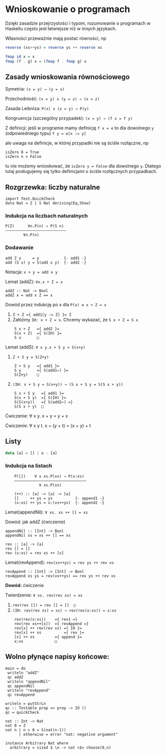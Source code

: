 # Wnioskowanie o programach

Dzięki zasadzie przejrzystości i typom, rozumowanie o programach w
Haskellu często jest łatwiejsze niż w innych językach.

Własności przeważnie mają postać równości, np

``` haskell
reverse (xs++ys) = reverse ys ++ reverse xs

fmap id x = x
fmap (f . g) x = (fmap f . fmap g) x
```

## Zasady wnioskowania równościowego

Symetria: `(x = y) → (y = x)`

Przechodniość: `(x = y) ∧ (y = z) → (x = z)`

Zasada Leibniza: `P(x) ∧ (x = y) → P(y)`

Kongruencja (szczególny przypadek): `(x = y) → (f x = f y)`

Z definicji: jeśli w programie mamy definicję `f x = e` to dla dowolnego
`y` (odpowiedniego typu) `f y = e[x := y]`

ale uwaga na definicje, w której przypadki nie są ściśle rozłączne, np

    isZero 0 = True
    isZero n = False

tu nie możemy wnioskować, że `isZero y = False` dla dowolnego `y`.
Dlatego tutaj posługujemy się tylko definicjami o ściśle rozłącznych
przypadkach.

## Rozgrzewka: liczby naturalne

``` {.haskell .literate}
import Test.QuickCheck
data Nat = Z | S Nat deriving(Eq,Show)
```

### Indukcja na liczbach naturalnych

    P(Z)      ∀n.P(n) → P(S n)
    ———————————————————————————
            ∀n.P(n)

### Dodawanie

``` {.haskell .literate}
add Z y     = y           {- add1 -}
add (S x) y = S(add x y)  {- add2 -}
```

Notacja: `x + y = add x y`

Lemat (addZ): `∀x.x + Z = x`

``` {.haskell .literate}
addZ :: Nat -> Bool
addZ x = add x Z == x
```

Dowód przez indukcję po x dla `P(x) ≡ x + Z = x`

1.  `Z + Z ={ add1[y := Z] }= Z`
2.  Załóżmy `IH: x + Z = x`. Chcemy wykazać, że `S x + Z = S x`

```
    S x + Z   ={ add2 }=
    S(x + Z)  ={ S(IH) }=
    S x       □
```
Lemat (addS): `∀ x y.x + S y = S(x+y)`

1.  `Z + S y = S(Z+y)`

```
    Z + S y   ={ add1 }=
    S y       ={ S(add1←) }=
    S(Z+y)    □
```

2.  `(IH: x + S y = S(x+y)) → (S x + S y = S(S x + y))`

```
    S x + S y   ={ add1 }=
    S(x + S y)  ={ S(IH) }=
    S(S(x+y))   ={ S(add2←) =}
    S(S x + y)  □
```

Ćwiczenie: ∀ x y. x + y = y + x

Ćwiczenie: ∀ x y t. x + (y + t) = (x + y) + t

## Listy

``` haskell
data [a] = [] | a : [a]
```

### Indukcja na listach

```
    P([])    ∀ x xs.P(xs) → P(x:xs)
    ————————————————————————————————
               ∀ xs.P(xs)

    (++) :: [a] -> [a] -> [a]
    []     ++ ys = ys          {- append1 -}
    (x:xs) ++ ys = x:(xs++ys)  {- append2 -}
```

Lemat(appendNil): `∀ xs. xs ++ [] = xs`

Dowód: jak addZ (ćwiczenie)

``` {.haskell .literate}
appendNil :: [Int] -> Bool
appendNil xs = xs ++ [] == xs
```

``` {.haskell .literate}
rev :: [a] -> [a]
rev [] = []
rev (x:xs) = rev xs ++ [x]
```

Lemat(revAppend): `rev(xs++ys) = rev ys ++ rev xs`

``` {.haskell .literate}
revAppend :: [Int] -> [Int] -> Bool
revAppend xs ys = rev(xs++ys) == rev ys ++ rev xs
```

**Dowód:** ćwiczenie

Twierdzenie: `∀ xs. rev(rev xs) = xs`

1.  `rev(rev []) = rev [] = []  □`
2.  `(IH: rev(rev xs) = xs) → rev(rev(x:xs)) = x:xs`

```
    rev(rev(x:xs))    ={ rev1 =}
    rev(rev xs++[x])  ={ revAppend =}
    rev[x] ++ rev(rev xs) ={ IH }=
    rev[x] ++ xs          ={ rev }=
    [x] ++ xs         ={ append }=
    x:xs              □
```

## Wolno płynące napisy końcowe:

``` {.haskell .literate}
main = do
 writeln "addZ"
 qc addZ
 writeln "appendNil"
 qc appendNil
 writeln "revAppend"
 qc revAppend
```

``` {.haskell .literate}
writeln = putStrLn
qc :: Testable prop => prop -> IO ()
qc = quickCheck
```

``` {.haskell .literate}
nat :: Int -> Nat
nat 0 = Z
nat n | n > 0 = S(nat(n-1))
      | otherwise = error "nat: negative argument"
```

``` {.haskell .literate}
instance Arbitrary Nat where
  arbitrary = sized $ \n -> nat <$> choose(0,n)
```
